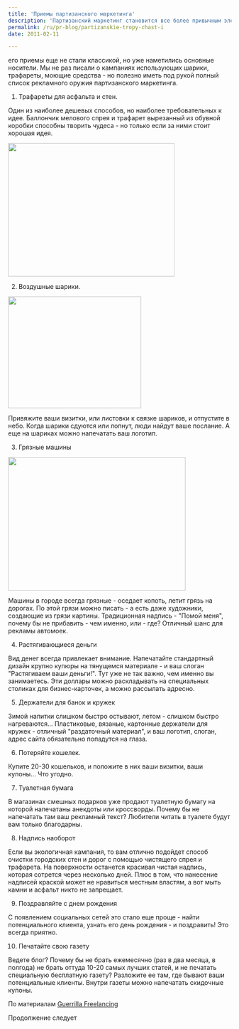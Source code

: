 ```yaml
---
title: 'Приемы партизанского маркетинга'
description: 'Партизанский маркетинг становится все более привычным элементом рекламной кампании, и , как следствие - элементом городского пейзажа. его приемы еще не стали классикой, но уже наметились основные носители.'
permalink: /ru/pr-blog/partizanskie-tropy-chast-i
date: 2011-02-11

---
```


его приемы еще не стали классикой, но уже наметились основные носители. Мы не раз писали о кампаниях использующих шарики, трафареты, моющие средства - но полезно иметь под рукой полный список рекламного оружия партизанского маркетинга.

1. Трафареты для асфальта и стен.

Один из наиболее дешевых способов, но наиболее требовательных к идее. Баллончик мелового спрея и трафарет вырезанный из обувной коробки способны творить чудеса  - но только если за ними стоит хорошая идея.

<img src="{{ site.assets }}/upload/Roadsworth4.jpg" alt="" class="post__img" width="375" height="300">

2. Воздушные шарики.

<span class="inline inline-left"><img src="{{ site.assets }}/upload/balloons.jpg" alt="" class="post__img" width="300" height="251"></span>

Привяжите ваши визитки, или листовки к связке шариков, и отпустите в небо. Когда шарики сдуются или лопнут, люди найдут ваше послание. А еще на шариках можно напечатать ваш логотип.

3. Грязные машины

<img src="{{ site.assets }}/upload/b1copDZBrng5srcvQE1Z2NVro1_400.jpg" alt="" class="post__img" width="400" height="300">

Машины в городе всегда грязные -  оседает копоть, летит грязь на дорогах. По этой грязи можно писать - а есть даже художники, создающие из грязи картины. Традиционная надпись - "Помой меня", почему бы не прибавить - чем именно, или - где? Отличный шанс для рекламы автомоек.

4. Растягивающиеся деньги

Вид денег всегда привлекает внимание. Напечатайте стандартный дизайн крупно купюры на  тянущемся материале - и ваш слоган "Растягиваем ваши деньги!". Тут уже не так важно, чем именно вы занимаетесь. Эти доллары можно раскладывать на специальных столиках для бизнес-карточек, а можно рассылать адресно.

5. Держатели для банок и кружек

Зимой напитки слишком быстро остывают, летом - слишком быстро нагреваются... Пластиковые, вязаные, картонные держатели для кружек - отличный "раздаточный материал", и ваш логотип, слоган, адрес сайта обязательно попадутся на глаза.

6. Потеряйте кошелек.

Купите 20-30 кошельков, и положите в них ваши визитки, ваши купоны... Что угодно.

7. Туалетная бумага

В магазинах смешных подарков уже продают туалетную бумагу на которой напечатаны анекдоты или кроссворды. Почему бы не напечатать там ваш рекламный текст? Любители читать в туалете будут вам только благодарны.

8. Надпись наоборот

Если вы экологичная кампания, то вам отлично подойдет способ очистки городских стен и дорог с помощью чистящего спрея и трафарета. На поверхности останется красивая чистая надпись, которая сотрется через несколько дней. Плюс в том, что нанесение надписей краской может не нравиться местным властям, а вот мыть камни и асфальт никто не запрещает.

9. Поздравляйте с днем рождения

С появлением социальных сетей это стало еще проще - найти потенциального клиента, узнать его день рождения - и поздравить! Это всегда приятно.

10. Печатайте свою газету

Ведете блог? Почему бы не брать ежемесячно (раз в два месяца, в полгода) не брать оттуда 10-20 самых лучших статей, и не печатать специальную бесплатную газету? Разложите ее там, где бывают ваши потенциальные клиенты. Внутри газеты можно напечатать скидочные купоны.

По материалам <a href="http://www.guerrillafreelancing.com/guerrilla-marketing-tactics-for-freelancers/">Guerrilla Freelancing</a>

Продолжение следует

